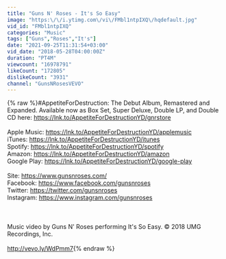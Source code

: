 ```yaml
---
title: "Guns N' Roses - It's So Easy"
image: "https:\/\/i.ytimg.com\/vi\/FMbl1ntpIXQ\/hqdefault.jpg"
vid_id: "FMbl1ntpIXQ"
categories: "Music"
tags: ["Guns","Roses","It's"]
date: "2021-09-25T11:31:54+03:00"
vid_date: "2018-05-28T04:00:00Z"
duration: "PT4M"
viewcount: "16978791"
likeCount: "172805"
dislikeCount: "3931"
channel: "GunsNRosesVEVO"
---
```

{% raw %}#AppetiteForDestruction: The Debut Album, Remastered and Expanded. Available now as Box Set, Super Deluxe, Double LP, and Double CD here: <a rel="nofollow" target="blank" href="https://lnk.to/AppetiteForDestructionYD/gnrstore">https://lnk.to/AppetiteForDestructionYD/gnrstore</a> <br /><br />Apple Music: <a rel="nofollow" target="blank" href="https://lnk.to/AppetiteForDestructionYD/applemusic">https://lnk.to/AppetiteForDestructionYD/applemusic</a> <br />iTunes: <a rel="nofollow" target="blank" href="https://lnk.to/AppetiteForDestructionYD/itunes">https://lnk.to/AppetiteForDestructionYD/itunes</a> <br />Spotify: <a rel="nofollow" target="blank" href="https://lnk.to/AppetiteForDestructionYD/spotify">https://lnk.to/AppetiteForDestructionYD/spotify</a> <br />Amazon: <a rel="nofollow" target="blank" href="https://lnk.to/AppetiteForDestructionYD/amazon">https://lnk.to/AppetiteForDestructionYD/amazon</a> <br />Google Play: <a rel="nofollow" target="blank" href="https://lnk.to/AppetiteForDestructionYD/google-play">https://lnk.to/AppetiteForDestructionYD/google-play</a> <br /><br />Site: <a rel="nofollow" target="blank" href="https://www.gunsnroses.com/">https://www.gunsnroses.com/</a> <br />Facebook: <a rel="nofollow" target="blank" href="https://www.facebook.com/gunsnroses">https://www.facebook.com/gunsnroses</a> <br />Twitter: <a rel="nofollow" target="blank" href="https://twitter.com/gunsnroses">https://twitter.com/gunsnroses</a> <br />Instagram: <a rel="nofollow" target="blank" href="https://www.instagram.com/gunsnroses">https://www.instagram.com/gunsnroses</a> <br /><br /><br /><br />Music video by Guns N' Roses performing It's So Easy. © 2018 UMG Recordings, Inc.<br /><br /><a rel="nofollow" target="blank" href="http://vevo.ly/WdPmm7">http://vevo.ly/WdPmm7</a>{% endraw %}
